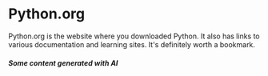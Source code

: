 # Python.org

Python.org is the website where you downloaded Python.  It also has links to various documentation and learning sites.  It's definitely worth a bookmark. &#x20;

##### Some content generated with AI